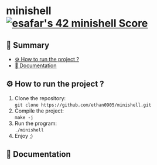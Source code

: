 # minishell [![esafar's 42 minishell Score](https://badge42.vercel.app/api/v2/cl6l739qg00490gialxmtgsrk/project/2490871)](https://github.com/JaeSeoKim/badge42)
  
## 📔 Summary

 - [⚙️ How to run the project ?](#%EF%B8%8F-how-to-run-the-project-)
 - [📄 Documentation](#-documentation)
 
## ⚙️ How to run the project ?

1. Clone the repository:  
`git clone https://github.com/ethan0905/minishell.git`  
2. Compile the project:  
`make -j`  
3. Run the program:  
`./minishell`  
4. Enjoy ;) 

## 📄 Documentation
